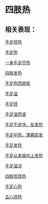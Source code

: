 # 四肢热## 相关表现： [手足烦热](https://www.gmzyjc.com/search/result?wd=手足烦热)[手足热](https://www.gmzyjc.com/search/result?wd=手足热)[一身手足尽热](https://www.gmzyjc.com/search/result?wd=一身手足尽热)[四肢发热](https://www.gmzyjc.com/search/result?wd=四肢发热)[手足热而欲呕](https://www.gmzyjc.com/search/result?wd=手足热而欲呕)[手足温](https://www.gmzyjc.com/search/result?wd=手足温)[手足烦](https://www.gmzyjc.com/search/result?wd=手足烦)[手足温而渴](https://www.gmzyjc.com/search/result?wd=手足温而渴)[手足不逆冷，反发热](https://www.gmzyjc.com/search/result?wd=手足不逆冷，反发热)[手足中热，薄暮即发](https://www.gmzyjc.com/search/result?wd=手足中热，薄暮即发)[手足发热](https://www.gmzyjc.com/search/result?wd=手足发热)[手足从末端向上发热](https://www.gmzyjc.com/search/result?wd=手足从末端向上发热)[手足温凉](https://www.gmzyjc.com/search/result?wd=手足温凉)[四肢苦烦热](https://www.gmzyjc.com/search/result?wd=四肢苦烦热)[手足心热](https://www.gmzyjc.com/search/result?wd=手足心热)[五心烦热](https://www.gmzyjc.com/search/result?wd=五心烦热)
